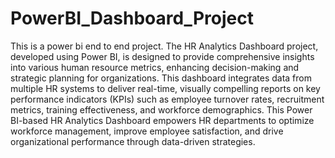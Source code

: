 # PowerBI_Dashboard_Project
This is a power bi end to end project.
The HR Analytics Dashboard project, developed using Power BI, is designed to provide comprehensive insights into various human resource metrics, enhancing decision-making and strategic planning for organizations. 
This dashboard integrates data from multiple HR systems to deliver real-time, visually compelling reports on key performance indicators (KPIs) such as employee turnover rates, recruitment metrics, training effectiveness, and workforce demographics.
This Power BI-based HR Analytics Dashboard empowers HR departments to optimize workforce management, improve employee satisfaction, and drive organizational performance through data-driven strategies.
